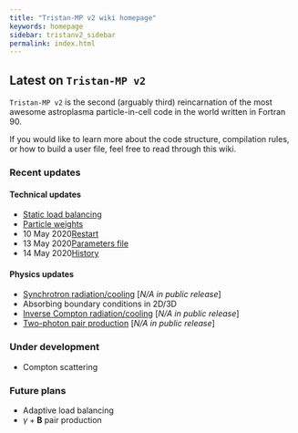 ```yaml
---
title: "Tristan-MP v2 wiki homepage"
keywords: homepage
sidebar: tristanv2_sidebar
permalink: index.html
---
```


## Latest on `Tristan-MP v2`

`Tristan-MP v2` is the second (arguably third) reincarnation of the most awesome astroplasma particle-in-cell code in the world written in Fortran 90.

If you would like to learn more about the code structure, compilation rules, or how to build a user file, feel free to read through this wiki.

### Recent updates

#### Technical updates
* [Static load balancing](tristanv2-loadbal.html#static-load-balancing)
* [Particle weights](tristanv2-downsampling.html)
* <span class='date'>10 May 2020</span>[Restart](tristanv2-restart.html)
* <span class='date'>13 May 2020</span>[Parameters file](tristanv2-visualization.html#parameters)
* <span class='date'>14 May 2020</span>[History](tristanv2-visualization.html#history)

#### Physics updates
* [Synchrotron radiation/cooling](tristanv2-radiation.html#synchrotron-cooling) [_N/A in public release_]
* Absorbing boundary conditions in 2D/3D
* [Inverse Compton radiation/cooling](tristanv2-radiation.html#inverse-compton-cooling) [_N/A in public release_]
* [Two-photon pair production](tristanv2-qed.html) [_N/A in public release_]

### Under development

* Compton scattering

### Future plans

* Adaptive load balancing
* $\gamma + \boldsymbol{B}$ pair production

